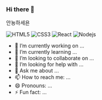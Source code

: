 ### Hi there 👋

안뇽하세욘

![HTML5](https://img.shields.io/badge/HTML5-000000?logo=HTML5)
![CSS3](https://img.shields.io/badge/CSS3-000000?logo=CSS3)
![React](https://img.shields.io/badge/React-000000?logo=React)
![Nodejs](https://img.shields.io/badge/Nodejs-339933?logo=Node.js&logoColor=white)



- 🔭 I’m currently working on ...
- 🌱 I’m currently learning ...
- 👯 I’m looking to collaborate on ...
- 🤔 I’m looking for help with ...
- 💬 Ask me about ...
- 📫 How to reach me: ...
- 😄 Pronouns: ...
- ⚡ Fun fact: ...
